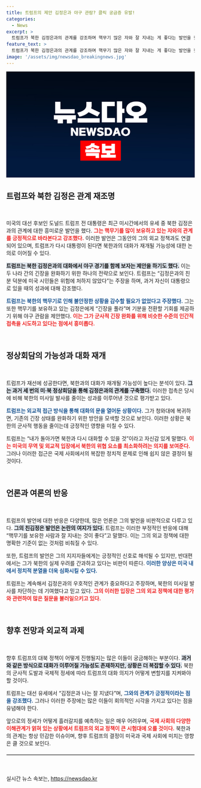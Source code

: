 ```yaml
---
title: 트럼프의 제안 김정은과 야구 관람? 클릭 궁금증 유발!
categories:
  - News
excerpt: >
  트럼프가 북한 김정은과의 관계를 강조하며 핵무기 많은 자와 잘 지내는 게 좋다는 발언을 했다. 유세 중 야구 관람을 제안하며 안정적인 외교 전략을 내세운 그의 발언에 관심이 집중되고 있다!
feature_text: >
  트럼프가 북한 김정은과의 관계를 강조하며 핵무기 많은 자와 잘 지내는 게 좋다는 발언을 했다. 유세 중 야구 관람을 제안하며 안정적인 외교 전략을 내세운 그의 발언에 관심이 집중되고 있다!
image: '/assets/img/newsdao_breakingnews.jpg'
---
```


<p><img src="/assets/img/newsdao_breakingnews.jpg" alt="cryptoinkorea 속보" /></p>

<h2 data-ke-size="size26">트럼프와 북한 김정은 관계 재조명</h2>

<p data-ke-size="size16">&nbsp;</p>

<p>미국의 대선 후보인 도널드 트럼프 전 대통령은 최근 미시간에서의 유세 중 북한 김정은과의 관계에 대한 흥미로운 발언을 했다. <b><span style="color: #ee2323;">그는 핵무기를 많이 보유하고 있는 자와의 관계를 긍정적으로 바라본다고 강조했다.</span></b> 이러한 발언은 그동안의 그의 외교 정책과도 연결되어 있으며, 트럼프가 다시 대통령이 된다면 북한과의 대화가 재개될 가능성에 대한 논의로 이어질 수 있다.</p>

<p><b><span style="background-color: #21538527;">트럼프는 북한 김정은과의 대화에서 야구 경기를 함께 보자는 제안을 하기도 했다.</span></b> 이는 두 나라 간의 긴장을 완화하기 위한 하나의 전략으로 보인다. 트럼프는 “김정은과의 친분 덕분에 미국 시민들은 위험에 처하지 않았다”는 주장을 하며, 과거 자신이 대통령으로 있을 때의 성과에 대해 강조했다.</p>

<p><b><span style="color: #1a5490;">트럼프는 북한의 핵무기로 인해 불안정한 상황을 감수할 필요가 없었다고 주장했다.</span></b> 그는 또한 핵무기를 보유하고 있는 김정은에게 “긴장을 풀라”며 기분을 전환할 기회를 제공하기 위해 야구 관람을 제안했다. <b><span style="color: #ee2323;">이는 그가 군사적 긴장 완화를 위해 비슷한 수준의 인간적 접촉을 시도하고 있다는 점에서 흥미롭다.</span></b></p>

<p data-ke-size="size16">&nbsp;</p>

<h2 data-ke-size="size26">정상회담의 가능성과 대화 재개</h2>

<p data-ke-size="size16">&nbsp;</p>

<p>트럼프가 재선에 성공한다면, 북한과의 대화가 재개될 가능성이 높다는 분석이 있다. <b><span style="background-color: #21538527;">그는 과거 세 번의 미·북 정상회담을 통해 김정은과의 관계를 구축했다.</span></b> 이러한 접촉은 당시에 비해 북한의 미사일 발사를 줄이는 성과를 이루어낸 것으로 평가받고 있다. </p>

<p><b><span style="color: #1a5490;">트럼프는 외교적 접근 방식을 통해 대화의 문을 열어둔 상황이다.</span></b> 그가 청와대에 복귀하면, 기존의 긴장 상태를 완화하기 위한 방안을 모색할 것으로 보인다. 이러한 상황은 북한의 군사적 행동을 줄이는데 긍정적인 영향을 미칠 수 있다.</p>

<p>트럼프는 “내가 돌아가면 북한과 다시 대화할 수 있을 것”이라고 자신감 있게 말했다. <b><span style="color: #ee2323;">이는 미국의 무역 및 외교적 입장에서 북한의 위협 요소를 최소화하려는 의지를 보여준다.</span></b> 그러나 이러한 접근은 국제 사회에서의 복잡한 정치적 문제로 인해 쉽지 않은 결정이 될 것이다.</p>

<p data-ke-size="size16">&nbsp;</p>

<h2 data-ke-size="size26">언론과 여론의 반응</h2>

<p data-ke-size="size16">&nbsp;</p>

<p>트럼프의 발언에 대한 반응은 다양한데, 많은 언론은 그의 발언을 비판적으로 다루고 있다. <b><span style="background-color: #21538527;">그의 친김정은 발언은 논란의 여지가 있다.</span></b> 트럼프는 이러한 부정적인 반응에 대해 “핵무기를 보유한 사람과 잘 지내는 것이 좋다”고 말했다. 이는 그의 외교 정책에 대한 명확한 기준이 없는 것처럼 비춰질 수 있다.</p>

<p>또한, 트럼프의 발언은 그의 지지자들에게는 긍정적인 신호로 해석될 수 있지만, 반대편에서는 그가 북한의 실제 우려를 간과하고 있다는 비판이 따른다. <b><span style="color: #1a5490;">이러한 양상은 미국 내에서 정치적 분열을 더욱 심화시킬 수 있다.</span></b></p>

<p>트럼프는 계속해서 김정은과의 우호적인 관계가 중요하다고 주장하며, 북한의 미사일 발사를 차단하는 데 기여했다고 믿고 있다. <b><span style="color: #ee2323;">그의 이러한 입장은 그의 외교 정책에 대한 평가와 관련하여 많은 질문을 불러일으키고 있다.</span></b></p>

<p data-ke-size="size16">&nbsp;</p>

<h2 data-ke-size="size26">향후 전망과 외교적 과제</h2>

<p data-ke-size="size16">&nbsp;</p>

<p>향후 트럼프의 대북 정책이 어떻게 진행될지는 많은 이들이 궁금해하는 부분이다. <b><span style="background-color: #21538527;">과거와 같은 방식으로 대화가 이루어질 가능성도 존재하지만, 상황은 더 복잡할 수 있다.</span></b> 북한의 군사적 도발과 국제적 정세에 따라 트럼프의 대화 의지가 어떻게 변할지를 지켜봐야 할 것이다. </p>

<p>트럼프는 대선 유세에서 “김정은과 나는 잘 지냈다”며, <b><span style="color: #1a5490;">그와의 관계가 긍정적이라는 점을 강조했다.</span></b> 그러나 이러한 주장에는 많은 이들이 회의적인 시각을 가지고 있다는 점을 유념해야 한다. </p>

<p>앞으로의 정세가 어떻게 흘러갈지를 예측하는 일은 매우 어려우며, <b><span style="color: #ee2323;">국제 사회의 다양한 이해관계가 얽혀 있는 상황에서 트럼프의 외교 정책이 큰 시험대에 오를 것이다.</span></b> 북한과의 관계는 항상 민감한 이슈이며, 향후 트럼프의 결정이 미국과 국제 사회에 미치는 영향은 클 것으로 보인다.</p>

<hr style="height: 1px; border: 1px solid #ccc; margin: 20px 0;">

<p data-ke-size="size16">&nbsp;</p>
실시간 뉴스 속보는, <a href="https://newsdao.kr" rel="dofollow">https://newsdao.kr</a>


